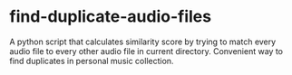 # find-duplicate-audio-files
A python script that calculates similarity score by trying to match every audio file to every other audio file in current directory. Convenient way to find duplicates in personal music collection.
